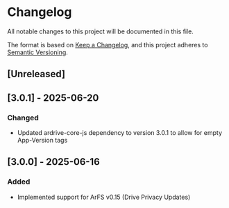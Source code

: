 # Changelog

All notable changes to this project will be documented in this file.

The format is based on [Keep a Changelog](https://keepachangelog.com/en/1.1.0/),
and this project adheres to [Semantic Versioning](https://semver.org/spec/v2.0.0.html).

## [Unreleased]

## [3.0.1] - 2025-06-20

### Changed

- Updated ardrive-core-js dependency to version 3.0.1 to allow for empty App-Version tags

## [3.0.0] - 2025-06-16

### Added

-   Implemented support for ArFS v0.15 (Drive Privacy Updates)
